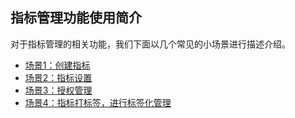 ## 指标管理功能使用简介

对于指标管理的相关功能，我们下面以几个常见的小场景进行描述介绍。

* [场景1：创建指标](visual-track/measures-create.md)
* [场景2：指标设置](visual-track/measures-settigns.md)
* [场景3：授权管理](visual-track/measures-auth.md)
* [场景4：指标打标签，进行标签化管理](visual-track/measures-tags.md)